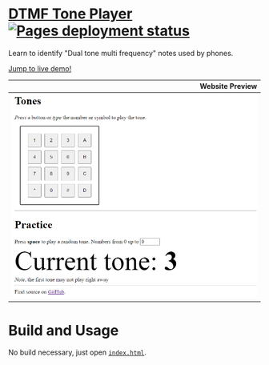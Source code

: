 # [DTMF Tone Player](https://quittle.github.io/dtmf-tone-player) [![Pages deployment status](https://github.com/quittle/dtmf-tone-player/actions/workflows/pages/pages-build-deployment/badge.svg)](https://github.com/quittle/dtmf-tone-player/actions/workflows/pages/pages-build-deployment)

Learn to identify "Dual tone multi frequency" notes used by phones.

[Jump to live demo!](https://quittle.github.io/dtmf-tone-player)

| Website Preview  |
| --: |
| ![Screenshot](./screenshot.png) |


# Build and Usage

No build necessary, just open [`index.html`](./index.html).
